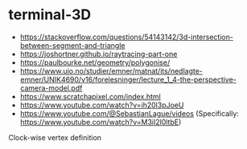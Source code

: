 # terminal-3D

- https://stackoverflow.com/questions/54143142/3d-intersection-between-segment-and-triangle
- https://joshortner.github.io/raytracing-part-one
- https://paulbourke.net/geometry/polygonise/
- https://www.uio.no/studier/emner/matnat/its/nedlagte-emner/UNIK4690/v16/forelesninger/lecture_1_4-the-perspective-camera-model.pdf
- https://www.scratchapixel.com/index.html
- https://www.youtube.com/watch?v=ih20l3pJoeU
- https://www.youtube.com/@SebastianLague/videos (Specifically: https://www.youtube.com/watch?v=M3iI2l0ltbE)

Clock-wise vertex definition
